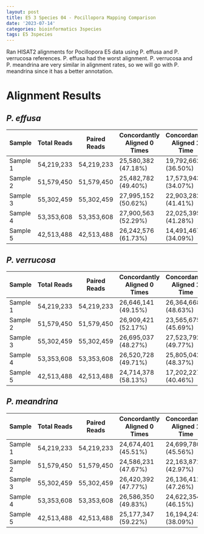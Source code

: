 ```yaml
---
layout: post
title: E5 3 Species 04 - Pocillopora Mapping Comparison
date: '2023-07-14'
categories: bioinformatics 3species
tags: E5 3species
---
```


Ran HISAT2 alignments for Pocillopora E5 data using P. effusa and P. verrucosa references. P. effusa had the worst alignment. P. verrucosa and P. meandrina are very similar in alignment rates, so we will go with P. meandrina since it has a better annotation.


# Alignment Results


## _P. effusa_

| Sample     | Total Reads | Paired Reads | Concordantly Aligned 0 Times | Concordantly Aligned 1 Time | Concordantly Aligned >1 Times | Discordantly Aligned 1 Time | Overall Alignment Rate |
|------------|-------------|--------------|-----------------------------|----------------------------|-------------------------------|-----------------------------|------------------------|
| Sample 1   | 54,219,233  | 54,219,233   | 25,580,382 (47.18%)        | 19,792,662 (36.50%)       | 8,846,189 (16.32%)           | 1,398,649 (5.47%)          | 62.33%                 |
| Sample 2   | 51,579,450  | 51,579,450   | 25,482,782 (49.40%)        | 17,573,943 (34.07%)       | 8,522,725 (16.52%)           | 1,095,747 (4.30%)          | 59.19%                 |
| Sample 3   | 55,302,459  | 55,302,459   | 27,995,152 (50.62%)        | 22,903,282 (41.41%)       | 4,404,025 (7.96%)            | 1,378,919 (4.93%)          | 59.72%                 |
| Sample 4   | 53,353,608  | 53,353,608   | 27,900,563 (52.29%)        | 22,025,395 (41.28%)       | 3,427,650 (6.42%)            | 1,504,147 (5.39%)          | 58.50%                 |
| Sample 5   | 42,513,488  | 42,513,488   | 26,242,576 (61.73%)        | 14,491,467 (34.09%)       | 1,779,445 (4.19%)            | 1,242,202 (4.73%)          | 48.40%                 |


## _P. verrucosa_

| Sample     | Total Reads | Paired Reads | Concordantly Aligned 0 Times | Concordantly Aligned 1 Time | Concordantly Aligned >1 Times | Discordantly Aligned 1 Time | Overall Alignment Rate |
|------------|-------------|--------------|-----------------------------|----------------------------|-------------------------------|-----------------------------|------------------------|
| Sample 1   | 54,219,233  | 54,219,233   | 26,646,141 (49.15%)        | 26,364,668 (48.63%)       | 1,208,424 (2.23%)           | 2,398,499 (9.00%)          | 63.73%                 |
| Sample 2   | 51,579,450  | 51,579,450   | 26,909,421 (52.17%)        | 23,565,675 (45.69%)       | 1,104,354 (2.14%)           | 1,931,846 (7.18%)          | 59.94%                 |
| Sample 3   | 55,302,459  | 55,302,459   | 26,695,037 (48.27%)        | 27,523,792 (49.77%)       | 1,083,630 (1.96%)           | 2,019,789 (7.57%)          | 62.96%                 |
| Sample 4   | 53,353,608  | 53,353,608   | 26,520,728 (49.71%)        | 25,805,042 (48.37%)       | 1,027,838 (1.93%)           | 2,110,685 (7.96%)          | 61.79%                 |
| Sample 5   | 42,513,488  | 42,513,488   | 24,714,378 (58.13%)        | 17,202,227 (40.46%)       | 596,883 (1.40%)             | 1,649,983 (6.68%)          | 52.22%                 |


## _P. meandrina_

| Sample     | Total Reads | Paired Reads | Concordantly Aligned 0 Times | Concordantly Aligned 1 Time | Concordantly Aligned >1 Times | Discordantly Aligned 1 Time | Overall Alignment Rate |
|------------|-------------|--------------|-----------------------------|----------------------------|-------------------------------|-----------------------------|------------------------|
| Sample 1   | 54,219,233  | 54,219,233   | 24,674,401 (45.51%)        | 24,699,780 (45.56%)       | 4,845,052 (8.94%)            | 1,657,119 (6.72%)          | 64.15%                 |
| Sample 2   | 51,579,450  | 51,579,450   | 24,586,231 (47.67%)        | 22,163,871 (42.97%)       | 4,829,348 (9.36%)            | 1,280,768 (5.21%)          | 60.90%                 |
| Sample 3   | 55,302,459  | 55,302,459   | 26,420,392 (47.77%)        | 26,136,411 (47.26%)       | 2,745,656 (4.96%)            | 1,564,617 (5.92%)          | 62.04%                 |
| Sample 4   | 53,353,608  | 53,353,608   | 26,586,350 (49.83%)        | 24,622,354 (46.15%)       | 2,144,904 (4.02%)            | 1,693,268 (6.37%)          | 60.58%                 |
| Sample 5   | 42,513,488  | 42,513,488   | 25,177,347 (59.22%)        | 16,194,243 (38.09%)       | 1,141,898 (2.69%)            | 1,400,533 (5.56%)          | 50.59%                 |









